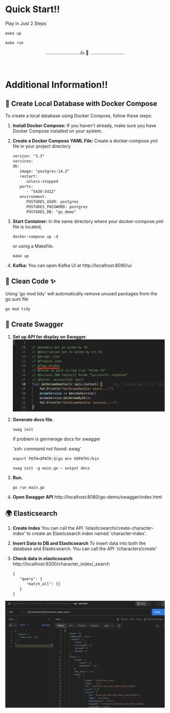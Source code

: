 # Quick Start!!
Play in Just 2 Steps
   ```
   make up
   ```
   ```
   make run
   ```
<div style="text-align:center">

   ...........................👍 💯 ........................... 

</div>
<br/>

# Additional Information!!
## 🐳 Create Local Database with Docker Compose
To create a local database using Docker Compose, follow these steps: 
1. **Install Docker Compose:** If you haven't already, make sure you have Docker Compose installed on your system. 


2. **Create a Docker Compose YAML File:** Create a docker-compose.yml file in your project directory
      ```
      version: "3.3"
      services:
      db:
         image: "postgres:14.2"
         restart:
            unless-stopped
         ports:
            - "5430:5432"
         environment:
            POSTGRES_USER: postgres
            POSTGRES_PASSWORD: postgres
            POSTGRES_DB: "go_demo"
      ```

3. **Start Container:** In the same directory where your docker-compose.yml file is located,

   ```
   docker-compose up -d
   ```
   or using a Makefile.
   ```
   make up
   ```

4. **Kafka:** You can open Kafka UI at http://localhost:8090/ui  

## 🧹 Clean Code ✨

   Using 'go mod tidy' will automatically remove unused packages from the go.sum file
   
   ``` clean go sum and go mod
   go mod tidy
   ``` 


## 🌱 Create Swagger

1. **Set up API for display on Swagger.**
  ![Alt text](image.png)

2. **Generate docs file.**  
   ```
   swag init
   ```
   if problem is gennerage docs for swagger

   'zsh: command not found: swag'
   ```
   export PATH=$PATH:$(go env GOPATH)/bin 
   ```
   ```
   swag init -g main.go — output docs
   ```

3. **Run.**  
   ```
   go run main.go
   ```
4. **Open Swagger API**
   http://localhost:8080/go-demo/swagger/index.html


## 🌍 Elasticsearch

1. **Create Index**
   You can call the API '/elasticsearch/create-character-index' to create an Elasticsearch index named 'character-index'.

2. **Insert Data to DB and Elasticsearch**
   To insert data into both the database and Elasticsearch. You can call the API '/characters/create'
3. **Check data in elasticsearch**
   http://localhost:9200/character_index/_search
   ```
   {
      "query": {
         "match_all": {}
      }
   }
   ```


![Alt text](image-1.png)